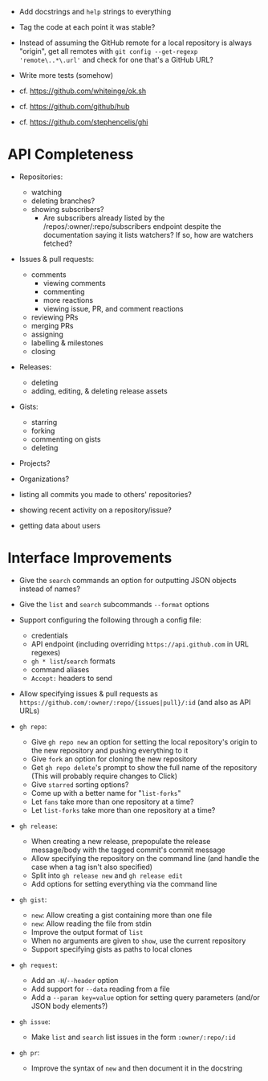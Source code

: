 - Add docstrings and `help` strings to everything
- Tag the code at each point it was stable?
- Instead of assuming the GitHub remote for a local repository is always
  "origin", get all remotes with `git config --get-regexp 'remote\..*\.url'`
  and check for one that's a GitHub URL?
- Write more tests (somehow)

- cf. <https://github.com/whiteinge/ok.sh>
- cf. <https://github.com/github/hub>
- cf. <https://github.com/stephencelis/ghi>

API Completeness
================
- Repositories:
    - watching
    - deleting branches?
    - showing subscribers?
        - Are subscribers already listed by the /repos/:owner/:repo/subscribers
          endpoint despite the documentation saying it lists watchers?  If so,
          how are watchers fetched?

- Issues & pull requests:
    - comments
        - viewing comments
        - commenting
        - more reactions
        - viewing issue, PR, and comment reactions
    - reviewing PRs
    - merging PRs
    - assigning
    - labelling & milestones
    - closing

- Releases:
    - deleting
    - adding, editing, & deleting release assets

- Gists:
    - starring
    - forking
    - commenting on gists
    - deleting

- Projects?
- Organizations?
- listing all commits you made to others' repositories?
- showing recent activity on a repository/issue?
- getting data about users

Interface Improvements
======================
- Give the `search` commands an option for outputting JSON objects instead of
  names?
- Give the `list` and `search` subcommands `--format` options
- Support configuring the following through a config file:
    - credentials
    - API endpoint (including overriding `https://api.github.com` in URL
      regexes)
    - `gh * list`/`search` formats
    - command aliases
    - `Accept:` headers to send
- Allow specifying issues & pull requests as
  `https://github.com/:owner/:repo/{issues|pull}/:id` (and also as API URLs)

- `gh repo`:
    - Give `gh repo new` an option for setting the local repository's origin to
      the new repository and pushing everything to it
    - Give `fork` an option for cloning the new repository
    - Get `gh repo delete`'s prompt to show the full name of the repository
      (This will probably require changes to Click)
    - Give `starred` sorting options?
    - Come up with a better name for "`list-forks`"
    - Let `fans` take more than one repository at a time?
    - Let `list-forks` take more than one repository at a time?

- `gh release`:
    - When creating a new release, prepopulate the release message/body with
      the tagged commit's commit message
    - Allow specifying the repository on the command line (and handle the case
      when a tag isn't also specified)
    - Split into `gh release new` and `gh release edit`
    - Add options for setting everything via the command line

- `gh gist`:
    - `new`: Allow creating a gist containing more than one file
    - `new`: Allow reading the file from stdin
    - Improve the output format of `list`
    - When no arguments are given to `show`, use the current repository
    - Support specifying gists as paths to local clones

- `gh request`:
    - Add an `-H`/`--header` option
    - Add support for `--data` reading from a file
    - Add a `--param key=value` option for setting query parameters (and/or
      JSON body elements?)

- `gh issue`:
    - Make `list` and `search` list issues in the form `:owner/:repo/:id`

- `gh pr`:
    - Improve the syntax of `new` and then document it in the docstring
